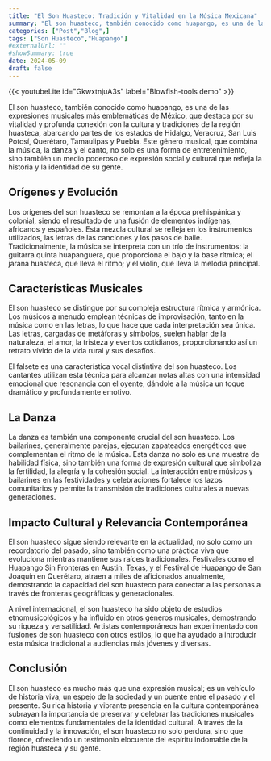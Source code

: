 ```yaml
---
title: "El Son Huasteco: Tradición y Vitalidad en la Música Mexicana"
summary: "El son huasteco, también conocido como huapango, es una de las expresiones musicales más emblemáticas de México, que destaca por su vitalidad y profunda conexión con la cultura y tradiciones de la región huasteca, abarcando partes de los estados de Hidalgo, Veracruz, San Luis Potosí, Querétaro, Tamaulipas y Puebla."
categories: ["Post","Blog",]
tags: ["Son Huasteco","Huapango"]
#externalUrl: ""
#showSummary: true
date: 2024-05-09
draft: false
---
```


{{< youtubeLite id="GkwxtnjuA3s" label="Blowfish-tools demo" >}}

El son huasteco, también conocido como huapango, es una de las expresiones musicales más emblemáticas de México, que destaca por su vitalidad y profunda conexión con la cultura y tradiciones de la región huasteca, abarcando partes de los estados de Hidalgo, Veracruz, San Luis Potosí, Querétaro, Tamaulipas y Puebla. Este género musical, que combina la música, la danza y el canto, no solo es una forma de entretenimiento, sino también un medio poderoso de expresión social y cultural que refleja la historia y la identidad de su gente.

## Orígenes y Evolución

Los orígenes del son huasteco se remontan a la época prehispánica y colonial, siendo el resultado de una fusión de elementos indígenas, africanos y españoles. Esta mezcla cultural se refleja en los instrumentos utilizados, las letras de las canciones y los pasos de baile. Tradicionalmente, la música se interpreta con un trío de instrumentos: la guitarra quinta huapanguera, que proporciona el bajo y la base rítmica; el jarana huasteca, que lleva el ritmo; y el violín, que lleva la melodía principal.

## Características Musicales

El son huasteco se distingue por su compleja estructura rítmica y armónica. Los músicos a menudo emplean técnicas de improvisación, tanto en la música como en las letras, lo que hace que cada interpretación sea única. Las letras, cargadas de metáforas y símbolos, suelen hablar de la naturaleza, el amor, la tristeza y eventos cotidianos, proporcionando así un retrato vívido de la vida rural y sus desafíos.

El falsete es una característica vocal distintiva del son huasteco. Los cantantes utilizan esta técnica para alcanzar notas altas con una intensidad emocional que resonancia con el oyente, dándole a la música un toque dramático y profundamente emotivo.

## La Danza

La danza es también una componente crucial del son huasteco. Los bailarines, generalmente parejas, ejecutan zapateados energéticos que complementan el ritmo de la música. Esta danza no solo es una muestra de habilidad física, sino también una forma de expresión cultural que simboliza la fertilidad, la alegría y la cohesión social. La interacción entre músicos y bailarines en las festividades y celebraciones fortalece los lazos comunitarios y permite la transmisión de tradiciones culturales a nuevas generaciones.

## Impacto Cultural y Relevancia Contemporánea

El son huasteco sigue siendo relevante en la actualidad, no solo como un recordatorio del pasado, sino también como una práctica viva que evoluciona mientras mantiene sus raíces tradicionales. Festivales como el Huapango Sin Fronteras en Austin, Texas, y el Festival de Huapango de San Joaquín en Querétaro, atraen a miles de aficionados anualmente, demostrando la capacidad del son huasteco para conectar a las personas a través de fronteras geográficas y generacionales.

A nivel internacional, el son huasteco ha sido objeto de estudios etnomusicológicos y ha influido en otros géneros musicales, demostrando su riqueza y versatilidad. Artistas contemporáneos han experimentado con fusiones de son huasteco con otros estilos, lo que ha ayudado a introducir esta música tradicional a audiencias más jóvenes y diversas.

## Conclusión

El son huasteco es mucho más que una expresión musical; es un vehículo de historia viva, un espejo de la sociedad y un puente entre el pasado y el presente. Su rica historia y vibrante presencia en la cultura contemporánea subrayan la importancia de preservar y celebrar las tradiciones musicales como elementos fundamentales de la identidad cultural. A través de la continuidad y la innovación, el son huasteco no solo perdura, sino que florece, ofreciendo un testimonio elocuente del espíritu indomable de la región huasteca y su gente.
